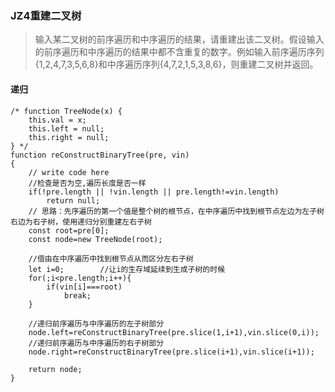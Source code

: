 ### JZ4重建二叉树
> 输入某二叉树的前序遍历和中序遍历的结果，请重建出该二叉树。假设输入的前序遍历和中序遍历的结果中都不含重复的数字。例如输入前序遍历序列{1,2,4,7,3,5,6,8}和中序遍历序列{4,7,2,1,5,3,8,6}，则重建二叉树并返回。

#### 递归

```
/* function TreeNode(x) {
    this.val = x;
    this.left = null;
    this.right = null;
} */
function reConstructBinaryTree(pre, vin)
{
    // write code here
    //检查是否为空,遍历长度是否一样
    if(!pre.length || !vin.length || pre.length!=vin.length)
        return null;
    // 思路：先序遍历的第一个值是整个树的根节点，在中序遍历中找到根节点左边为左子树右边为右子树，使用递归分别重建左右子树
    const root=pre[0];
    const node=new TreeNode(root);
    
    //借由在中序遍历中找到根节点从而区分左右子树
    let i=0;        //让i的生存域延续到生成子树的时候
    for(;i<pre.length;i++){
        if(vin[i]===root)
            break;
    }
    
    //递归前序遍历与中序遍历的左子树部分
    node.left=reConstructBinaryTree(pre.slice(1,i+1),vin.slice(0,i));
    //递归前序遍历与中序遍历的右子树部分
    node.right=reConstructBinaryTree(pre.slice(i+1),vin.slice(i+1));
    
    return node;
}
```

